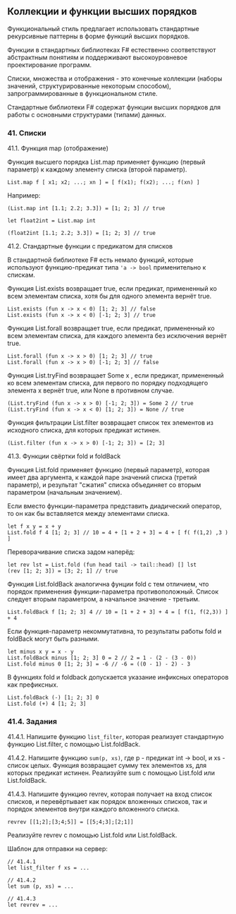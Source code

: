## Коллекции и функции высших порядков

Функциональный стиль предлагает использовать стандартные рекурсивные паттерны в форме функций высших порядков.

Функции в стандартных библиотеках F# естественно соответствуют абстрактным понятиям и поддерживают высокоуровневое проектирование программ.

Списки, множества и отображения - это конечные коллекции (наборы значений, структурированные некоторым способом), запрограммированные в функциональном стиле.

Стандартные библиотеки F# содержат функции высших порядков для работы с основными структурами (типами) данных.

### 41. Списки

41.1. Функция map (отображение)

Функция высшего порядка List.map применяет функцию (первый параметр) к каждому элементу списка (второй параметр).

```
List.map f [ x1; x2; ...; xn ] = [ f(x1); f(x2); ...; f(xn) ]
```

Например:

```
(List.map int [1.1; 2.2; 3.3]) = [1; 2; 3] // true

let float2int = List.map int 

(float2int [1.1; 2.2; 3.3]) = [1; 2; 3] // true
```

41.2. Стандартные функции с предикатом для списков

В стандартной библиотеке F# есть немало функций, которые используют функцию-предикат типа `'a -> bool` применительно к спискам.

Функция List.exists возвращает true, если предикат, примененный ко всем элементам списка, хотя бы для одного элемента вернёт true.

```
List.exists (fun x -> x < 0) [1; 2; 3] // false
List.exists (fun x -> x < 0) [-1; 2; 3] // true
```

Функция List.forall возвращает true, если предикат, примененный ко всем элементам списка, для каждого элемента без исключения вернёт true.

```
List.forall (fun x -> x > 0) [1; 2; 3] // true
List.forall (fun x -> x > 0) [-1; 2; 3] // false
```

Функция List.tryFind возвращает Some x , если предикат, примененный ко всем элементам списка, для первого по порядку подходящего элемента x вернёт true, или None в противном случае.

```
(List.tryFind (fun x -> x > 0) [-1; 2; 3]) = Some 2 // true
(List.tryFind (fun x -> x < 0) [1; 2; 3]) = None // true
```

Функция фильтрации List.filter возвращает список тех элементов из исходного списка, для которых предикат истинен.

```
(List.filter (fun x -> x > 0) [-1; 2; 3]) = [2; 3]
```

41.3. Функции свёртки fold и foldBack

Функция List.fold применяет функцию (первый параметр), которая имеет два аргумента, к каждой паре значений списка (третий параметр), и результат "сжатия" списка объединяет со вторым параметром (начальным значением).

Если вместо функции-параметра представить диадический оператор, то он как бы вставляется между элементами списка.

```
let f x y = x + y
List.fold f 4 [1; 2; 3] // 10 = 4 + [1 + 2 + 3] = 4 + [ f( f(1,2) ,3 ) ]
```

Переворачивание списка задом наперёд:

```
let rev lst = List.fold (fun head tail -> tail::head) [] lst
(rev [1; 2; 3]) = [3; 2; 1] // true
```

Функция List.foldBack аналогична фунции fold с тем отличием, что порядок применения функции-параметра противоположный. Список следует вторым параметром, а начальное значение - третьим.

```
List.foldBack f [1; 2; 3] 4 // 10 = [1 + 2 + 3] + 4 = [ f(1, f(2,3)) ] + 4
```

Если функция-параметр некоммутативна, то результаты работы fold и foldBack могут быть разными.

```
let minus x y = x - y
List.foldBack minus [1; 2; 3] 0 = 2 // 2 = 1 - (2 - (3 - 0))
List.fold minus 0 [1; 2; 3] = -6 // -6 = ((0 - 1) - 2) - 3
```

В функциях fold и foldback допускается указание инфиксных операторов как префиксных.

```
List.foldBack (-) [1; 2; 3] 0
List.fold (+) 4 [1; 2; 3]
```

### 41.4. Задания

41.4.1. Напишите функцию `list_filter`, которая реализует стандартную функцию List.filter, с помощью List.foldBack.

41.4.2. Напишите функцию `sum(p, xs)`, где p - предикат int -> bool, и xs - список целых.
Функция возвращает сумму тех элементов xs, для которых предикат истинен.
Реализуйте sum с помощью List.fold или List.foldBack.

41.4.3. Напишите функцию revrev, которая получает на вход список списков, и перевёртывает как порядок вложенных списков, так и порядок элементов внутри каждого вложенного списка.

```
revrev [[1;2];[3;4;5]] = [[5;4;3];[2;1]]
```

Реализуйте revrev с помощью List.fold или List.foldBack.

Шаблон для отправки на сервер:

```
// 41.4.1
let list_filter f xs = ...

// 41.4.2
let sum (p, xs) = ...

// 41.4.3
let revrev = ...
```

